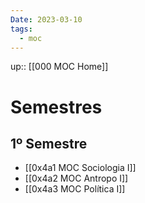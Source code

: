 ```yaml
---
Date: 2023-03-10
tags:
  - moc
---
```

up:: [[000 MOC Home]]

# Semestres
## 1º Semestre
- [[0x4a1 MOC Sociologia I]]
- [[0x4a2 MOC Antropo I]]
- [[0x4a3 MOC Política I]]

